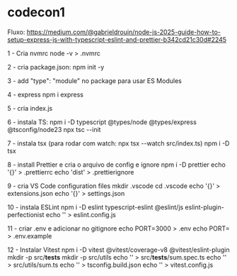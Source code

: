 # codecon1

Fluxo:
https://medium.com/@gabrieldrouin/node-js-2025-guide-how-to-setup-express-js-with-typescript-eslint-and-prettier-b342cd21c30d#2245


1 - Cria nvmrc
node -v > .nvmrc

2 - cria package.json:
npm init -y

3 - add "type": "module" no package para usar ES Modules

4 - express
npm i express

5 - cria index.js

6 - instala TS:
npm i -D typescript @types/node @types/express @tsconfig/node23
npx tsc --init

7 - instala tsx (para rodar com watch: npx tsx --watch src/index.ts)
npm i -D tsx

8 - install Prettier e cria o arquivo de config e ignore
npm i -D prettier
echo '{}' > .prettierrc
echo 'dist' > .prettierignore

9 - cria VS Code configuration files
mkdir .vscode
cd .vscode
echo '{}' > extensions.json
echo '{}' > settings.json

10 - instala ESLint
npm i -D eslint typescript-eslint @eslint/js eslint-plugin-perfectionist
echo '' > eslint.config.js

11 - criar .env e adicionar no gitignore
echo PORT=3000 > .env
echo PORT= > .env.example

12 - Instalar Vitest
npm i -D vitest @vitest/coverage-v8 @vitest/eslint-plugin
mkdir -p src/__tests__
mkdir -p src/utils
echo '' > src/__tests__/sum.spec.ts
echo '' > src/utils/sum.ts
echo '' > tsconfig.build.json
echo '' > vitest.config.js